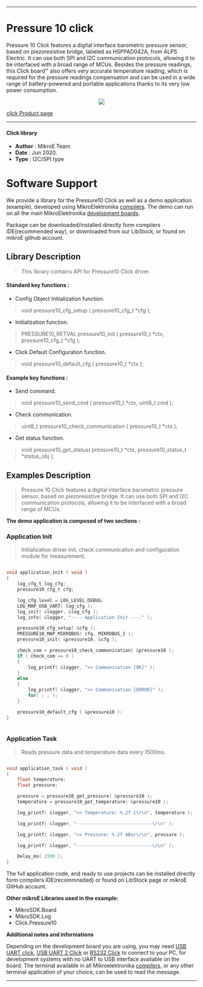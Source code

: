 
---
# Pressure 10 click

Pressure 10 Click features a digital interface barometric pressure sensor, based on piezoresistive bridge, labeled as HSPPAD042A, from ALPS Electric. It can use both SPI and I2C communication protocols, allowing it to be interfaced with a broad range of MCUs. Besides the pressure readings, this Click board™ also offers very accurate temperature reading, which is required for the pressure readings compensation and can be used in a wide range of battery-powered and portable applications thanks to its very low power consumption. 

<p align="center">
  <img src="@{CLICK_IMAGE_LINK}">
</p>

[click Product page](https://www.mikroe.com/pressure-10-click)

---


#### Click library 

- **Author**        : MikroE Team
- **Date**          : Jun 2020.
- **Type**          : I2C/SPI type


# Software Support

We provide a library for the Pressure10 Click 
as well as a demo application (example), developed using MikroElektronika 
[compilers](http://shop.mikroe.com/compilers). 
The demo can run on all the main MikroElektronika [development boards](http://shop.mikroe.com/development-boards).

Package can be downloaded/installed directly form compilers IDE(recommended way), or downloaded from our LibStock, or found on mikroE github account. 

## Library Description

> This library contains API for Pressure10 Click driver.

#### Standard key functions :

- Config Object Initialization function.
> void pressure10_cfg_setup ( pressure10_cfg_t *cfg ); 
 
- Initialization function.
> PRESSURE10_RETVAL pressure10_init ( pressure10_t *ctx, pressure10_cfg_t *cfg );

- Click Default Configuration function.
> void pressure10_default_cfg ( pressure10_t *ctx );


#### Example key functions :

- Send command.
> void pressure10_send_cmd ( pressure10_t *ctx, uint8_t cmd );
 
- Check communication.
> uint8_t pressure10_check_communication ( pressure10_t *ctx );

- Get status function.
> void pressure10_get_status( pressure10_t *ctx, pressure10_status_t *status_obj );

## Examples Description

> Pressure 10 Click features a digital interface barometric pressure sensor, based on 
> piezoresistive bridge. It can use both SPI and I2C communication protocols, allowing 
> it to be interfaced with a broad range of MCUs. 

**The demo application is composed of two sections :**

### Application Init 

> Initialization driver init, check communication and configuration module for measurement.


```c

void application_init ( void )
{
    log_cfg_t log_cfg;
    pressure10_cfg_t cfg;

    log_cfg.level = LOG_LEVEL_DEBUG;
    LOG_MAP_USB_UART( log_cfg );
    log_init( &logger, &log_cfg );
    log_info( &logger, "---- Application Init ----" );

    pressure10_cfg_setup( &cfg );
    PRESSURE10_MAP_MIKROBUS( cfg, MIKROBUS_1 );
    pressure10_init( &pressure10, &cfg );

    check_com = pressure10_check_communication( &pressure10 );
    if ( check_com == 0 )
    {
        log_printf( &logger, ">> Communication [OK]" );
    }
    else
    {
        log_printf( &logger, ">> Communication [ERROR]" );
        for( ; ; );
    }

    pressure10_default_cfg ( &pressure10 );
}
  
```

### Application Task

> Reads pressure data and temperature data every 1500ms.

```c

void application_task ( void )
{
    float temperature;
    float pressure;

    pressure = pressure10_get_pressure( &pressure10 );
    temperature = pressure10_get_temperature( &pressure10 );

    log_printf( &logger, ">> Temperature: %.2f C\r\n", temperature );

    log_printf( &logger, "----------------------------\r\n" );

    log_printf( &logger, ">> Pressure: %.2f mBar\r\n", pressure );

    log_printf( &logger, "----------------------------\r\n" );

    Delay_ms( 1500 );
}  

```

The full application code, and ready to use projects can be  installed directly form compilers IDE(recommneded) or found on LibStock page or mikroE GitHub accaunt.

**Other mikroE Libraries used in the example:** 

- MikroSDK.Board
- MikroSDK.Log
- Click.Pressure10

**Additional notes and informations**

Depending on the development board you are using, you may need 
[USB UART click](http://shop.mikroe.com/usb-uart-click), 
[USB UART 2 Click](http://shop.mikroe.com/usb-uart-2-click) or 
[RS232 Click](http://shop.mikroe.com/rs232-click) to connect to your PC, for 
development systems with no UART to USB interface available on the board. The 
terminal available in all Mikroelektronika 
[compilers](http://shop.mikroe.com/compilers), or any other terminal application 
of your choice, can be used to read the message.



---
